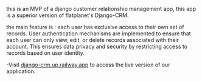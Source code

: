 this is an MVP of a django customer relationship management app, this app is a superior version of flatplanet's Django-CRM.

the main feature is : each user has exclusive access to their own set of records. User authentication mechanisms are implemented to ensure that each user can only view, edit, or delete records associated with their account. This ensures data privacy and security by restricting access to records based on user identity.

-Visit [django-crm.up.railway.app](https://django-crm.up.railway.app) to access the live version of our application.
